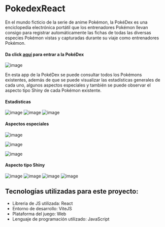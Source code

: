 # PokedexReact
En el mundo ficticio de la serie de anime Pokémon, la PokéDex es una enciclopedia electrónica portátil que los entrenadores Pokémon llevan consigo para registrar automáticamente las fichas de todas las diversas especies Pokémon vistas y capturadas durante su viaje como entrenadores Pokémon.​​

<h4>Da click <a href="https://yoel-gasca.github.io/PokedexReact/">aquí</a> para entrar a la PokéDex</h4>




![image](https://user-images.githubusercontent.com/83617933/236365875-598e1d17-e915-423f-81c6-ce636767c9d3.png)

En esta app de la PokéDex se puede consultar todos los Pokémons existentes, además de que se puede visualizar las estadísticas generales de cada uno, algunos aspectos especiales y también se puede observar el aspecto tipo Shiny de cada Pokémon existente.

<h4>Estadísticas</h4>

![image](https://user-images.githubusercontent.com/83617933/236983846-175e59aa-ecb4-4dd2-9b4c-9bce28f9e9fa.png)  ![image](https://user-images.githubusercontent.com/83617933/236984079-60085bdb-ab60-4f01-86b8-edc0993eb5eb.png)  ![image](https://user-images.githubusercontent.com/83617933/236983667-ec8ab77e-1246-4fec-a102-f06ce7287cf9.png)

<h4>Aspectos especiales</h4>

![image](https://user-images.githubusercontent.com/83617933/236985084-acac6f83-7a2f-4ed5-84a9-6402a2f77f49.png)

![image](https://user-images.githubusercontent.com/83617933/236985489-150dbcfd-5572-4a0f-987b-1b8e20c44274.png)

![image](https://user-images.githubusercontent.com/83617933/236985756-ed531ddd-141a-4174-849e-b4082614ed77.png)

<h4>Aspecto tipo Shiny</h4>

![image](https://user-images.githubusercontent.com/83617933/236986152-f9399278-9064-4aa0-98a2-7e939fb77d74.png)  ![image](https://user-images.githubusercontent.com/83617933/236986840-a70588f6-d3ec-4509-aa70-9cac1a4e43ee.png)  ![image](https://user-images.githubusercontent.com/83617933/236986481-016aad09-9aa0-4aa6-9a6a-62ac84e53c59.png)  ![image](https://user-images.githubusercontent.com/83617933/236986670-6c7902c1-5cfd-415c-a285-e46d8c021fa9.png)

## Tecnologías utilizadas para este proyecto:<br/>
- Libreria de JS utilizada: React<br>
- Entorno de desarrollo: ViteJS<br/>
- Plataforma del juego: Web <br/>
- Lenguaje de programación utilizado: JavaScript <br/> <br/>

